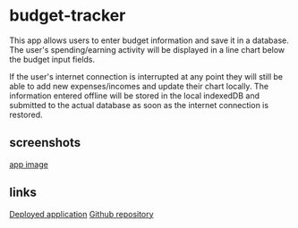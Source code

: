 # budget-tracker
This app allows users to enter budget information and save it in a database.
The user's spending/earning activity will be displayed in a line chart below the budget input fields.

If the user's internet connection is interrupted at any point they will still be able to add new expenses/incomes and update their chart locally.  The information entered offline will be stored in the local indexedDB and submitted to the actual database as soon as the internet connection is restored.

## screenshots

[app image](./public/screenshot1.png)

## links
[Deployed application](https://radiant-spire-30505.herokuapp.com/)
[Github repository](https://github.com/cbrittingham14/budget-tracker)